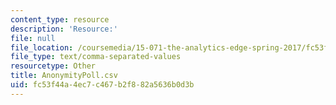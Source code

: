 ```yaml
---
content_type: resource
description: 'Resource:'
file: null
file_location: /coursemedia/15-071-the-analytics-edge-spring-2017/fc53f44a4ec7c467b2f882a5636b0d3b_AnonymityPoll.csv
file_type: text/comma-separated-values
resourcetype: Other
title: AnonymityPoll.csv
uid: fc53f44a-4ec7-c467-b2f8-82a5636b0d3b
---
```

